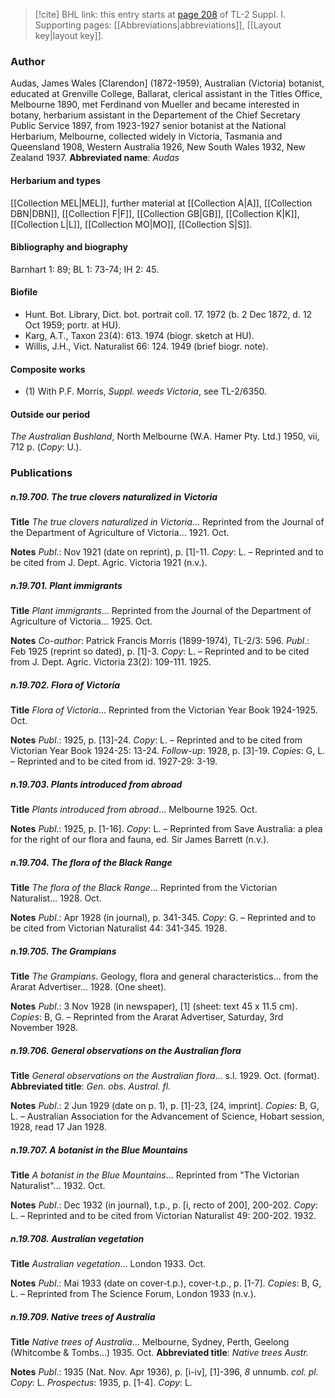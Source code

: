 > [!cite] BHL link: this entry starts at [page 208](https://www.biodiversitylibrary.org/page/33264935) of TL-2 Suppl. I.
> Supporting pages: [[Abbreviations|abbreviations]], [[Layout key|layout key]].

### Author

Audas, James Wales \[Clarendon\] (1872-1959), Australian (Victoria) botanist, educated at Grenville College, Ballarat, clerical assistant in the Titles Office, Melbourne 1890, met Ferdinand von Mueller and became interested in botany, herbarium assistant in the Departement of the Chief Secretary Public Service 1897, from 1923-1927 senior botanist at the National Herbarium, Melbourne, collected widely in Victoria, Tasmania and Queensland 1908, Western Australia 1926, New South Wales 1932, New Zealand 1937. 
**Abbreviated name**: *Audas*

#### Herbarium and types

[[Collection MEL|MEL]], further material at [[Collection A|A]], [[Collection DBN|DBN]], [[Collection F|F]], [[Collection GB|GB]], [[Collection K|K]], [[Collection L|L]], [[Collection MO|MO]], [[Collection S|S]].

#### Bibliography and biography

Barnhart 1: 89; BL 1: 73-74; IH 2: 45.

#### Biofile

- Hunt. Bot. Library, Dict. bot. portrait coll. 17. 1972 (b. 2 Dec 1872, d. 12 Oct 1959; portr. at HU).
- Karg, A.T., Taxon 23(4): 613. 1974 (biogr. sketch at HU).
- Willis, J.H., Vict. Naturalist 66: 124. 1949 (brief biogr. note).

#### Composite works

- (1) With P.F. Morris, *Suppl. weeds Victoria*, see TL-2/6350.

#### Outside our period

*The Australian Bushland*, North Melbourne (W.A. Hamer Pty. Ltd.) 1950, vii, 712 p. (*Copy*: U.).

### Publications

##### n.19.700. The true clovers naturalized in Victoria

**Title**
*The true clovers naturalized in Victoria*... Reprinted from the Journal of the Department of Agriculture of Victoria... 1921. Oct.

**Notes**
*Publ*.: Nov 1921 (date on reprint), p. \[1\]-11. *Copy*: L. – Reprinted and to be cited from J. Dept. Agric. Victoria 1921 (n.v.).

##### n.19.701. Plant immigrants

**Title**
*Plant immigrants*... Reprinted from the Journal of the Department of Agriculture of Victoria... 1925. Oct.

**Notes**
*Co-author*: Patrick Francis Morris (1899-1974), TL-2/3: 596.
*Publ*.: Feb 1925 (reprint so dated), p. \[1\]-3. *Copy*: L. – Reprinted and to be cited from J. Dept. Agric. Victoria 23(2): 109-111. 1925.

##### n.19.702. Flora of Victoria

**Title**
*Flora of Victoria*... Reprinted from the Victorian Year Book 1924-1925. Oct.

**Notes**
*Publ*.: 1925, p. \[13\]-24. *Copy*: L. – Reprinted and to be cited from Victorian Year Book 1924-25: 13-24.
*Follow-up*: 1928, p. \[3\]-19. *Copies*: G, L. – Reprinted and to be cited from id. 1927-29: 3-19.

##### n.19.703. Plants introduced from abroad

**Title**
*Plants introduced from abroad*... Melbourne 1925. Oct.

**Notes**
*Publ*.: 1925, p. \[1-16\]. *Copy*: L. – Reprinted from Save Australia: a plea for the right of our flora and fauna, ed. Sir James Barrett (n.v.).

##### n.19.704. The flora of the Black Range

**Title**
*The flora of the Black Range*... Reprinted from the Victorian Naturalist... 1928. Oct.

**Notes**
*Publ*.: Apr 1928 (in journal), p. 341-345. *Copy*: G. – Reprinted and to be cited from Victorian Naturalist 44: 341-345. 1928.

##### n.19.705. The Grampians

**Title**
*The Grampians*. Geology, flora and general characteristics... from the Ararat Advertiser... 1928. (One sheet).

**Notes**
*Publ*.: 3 Nov 1928 (in newspaper), \[1\] (sheet: text 45 x 11.5 cm). *Copies*: B, G. – Reprinted from the Ararat Advertiser, Saturday, 3rd November 1928.

##### n.19.706. General observations on the Australian flora

**Title**
*General observations on the Australian flora*... s.l. 1929. Oct. (format).
**Abbreviated title**: *Gen. obs. Austral. fl.*

**Notes**
*Publ*.: 2 Jun 1929 (date on p. 1), p. \[1\]-23, \[24, imprint\]. *Copies*: B, G, L. – Australian Association for the Advancement of Science, Hobart session, 1928, read 17 Jan 1928.

##### n.19.707. A botanist in the Blue Mountains

**Title**
*A botanist in the Blue Mountains*... Reprinted from "The Victorian Naturalist"... 1932. Oct.

**Notes**
*Publ*.: Dec 1932 (in journal), t.p., p. \[i, recto of 200\], 200-202. *Copy*: L. – Reprinted and to be cited from Victorian Naturalist 49: 200-202. 1932.

##### n.19.708. Australian vegetation

**Title**
*Australian vegetation*... London 1933. Oct.

**Notes**
*Publ*.: Mai 1933 (date on cover-t.p.), cover-t.p., p. \[1-7\]. *Copies*: B, G, L. – Reprinted from The Science Forum, London 1933 (n.v.).

##### n.19.709. Native trees of Australia

**Title**
*Native trees of Australia*... Melbourne, Sydney, Perth, Geelong (Whitcombe & Tombs...) 1935. Oct.
**Abbreviated title**: *Native trees Austr.*

**Notes**
*Publ*.: 1935 (Nat. Nov. Apr 1936), p. \[i-iv\], \[1\]-396, *8* unnumb. *col. pl.* *Copy*: L.
*Prospectus*: 1935, p. \[1-4\]. *Copy*: L.

